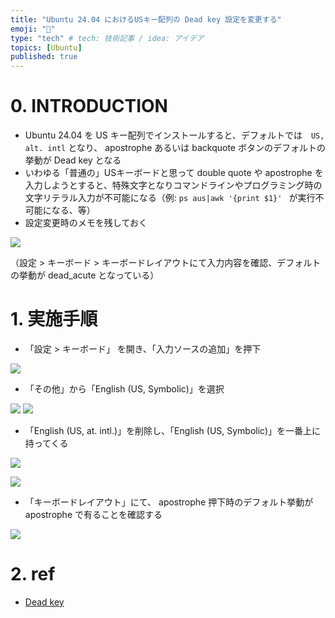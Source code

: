 ```yaml
---
title: "Ubuntu 24.04 におけるUSキー配列の Dead key 設定を変更する"
emoji: "💾"
type: "tech" # tech: 技術記事 / idea: アイデア
topics: [Ubuntu]
published: true
---
```


# 0. INTRODUCTION

- Ubuntu 24.04 を US キー配列でインストールすると、デフォルトでは　`US, alt. intl` となり、 apostrophe あるいは backquote ボタンのデフォルトの挙動が Dead key となる
- いわゆる「普通の」USキーボードと思って double quote や apostrophe を入力しようとすると、特殊文字となりコマンドラインやプログラミング時の文字リテラル入力が不可能になる（例: `ps aus|awk '{print $1}' ` が実行不可能になる、等）
- 設定変更時のメモを残しておく

![](./img/a1c14df9f63d98/Screenshot%20from%202024-08-08%2008-08-42.png)

（設定 > キーボード > キーボードレイアウトにて入力内容を確認、デフォルトの挙動が dead_acute となっている）

# 1. 実施手順

- 「設定 > キーボード」 を開き、「入力ソースの追加」を押下

![](./img/a1c14df9f63d98/Screenshot%20from%202024-08-08%2007-22-17.png)


- 「その他」から「English (US, Symbolic)」を選択

![](./img/a1c14df9f63d98/Screenshot%20from%202024-08-08%2007-22-25.png)
![](./img/a1c14df9f63d98/Screenshot%20from%202024-08-08%2007-22-45.png)

- 「English (US, at. intl.)」を削除し、「English (US, Symbolic)」を一番上に持ってくる

![](./img/a1c14df9f63d98/Screenshot%20from%202024-08-08%2008-09-19.png)

![](./img/a1c14df9f63d98/Screenshot%20from%202024-08-08%2007-23-31.png)

- 「キーボードレイアウト」にて、 apostrophe 押下時のデフォルト挙動が apostrophe で有ることを確認する

![](./img/a1c14df9f63d98/Screenshot%20from%202024-08-08%2007-25-19.png)

# 2. ref

- [Dead key](https://ja.wikipedia.org/wiki/%E3%83%87%E3%83%83%E3%83%89%E3%82%AD%E3%83%BC)

